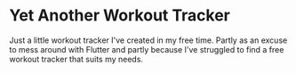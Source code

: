 # Yet Another Workout Tracker

Just a little workout tracker I've created in my free time. Partly as an excuse to mess around with Flutter and partly because I've struggled to find a free workout tracker that suits my needs.
